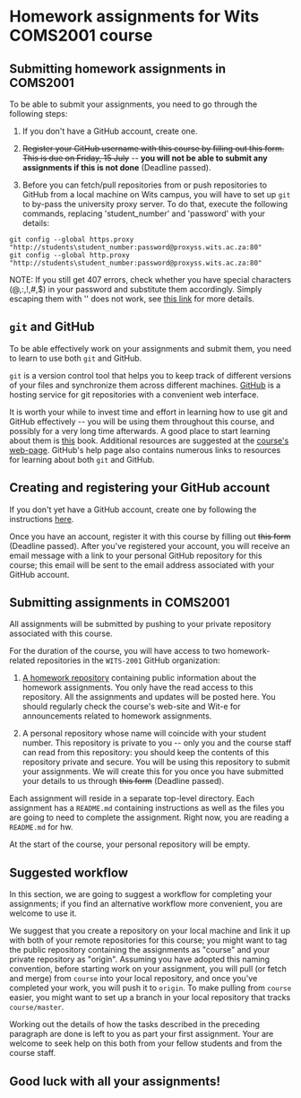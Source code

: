 # Homework assignments for Wits COMS2001 course #

## Submitting homework assignments in COMS2001 ##

To be able to submit your assignments, you need to go through the
following steps:

1. If you don't have a GitHub account, create one.

2. ~~Register your GitHub username with this course by filling out this
form.  This is due on Friday, 15 July~~ -- **you
will not be able to submit any assignments if this is not done** (Deadline passed).

3. Before you can fetch/pull repositories from or push repositories to
GitHub from a local machine on Wits campus, you will have to set up
`git` to by-pass the university proxy server.  To do that, execute the
following commands, replacing 'student_number' and 'password' with your details:  
```
git config --global https.proxy "http://students\student_number:password@proxyss.wits.ac.za:80"  
git config --global http.proxy "http://students\student_number:password@proxyss.wits.ac.za:80"
```
NOTE: If you still get 407 errors, check whether you have special characters (@,:,!,#,$) in your password and substitute them accordingly. Simply escaping them with '\' does not work, see <a href="http://www.cyberciti.biz/faq/unix-linux-export-variable-http_proxy-with-special-characters/">this link</a> for more details.

## `git` and GitHub

To be able effectively work on your assignments and submit them, you
need to learn to use both `git` and GitHub.

`git` is a version control tool that helps you to keep track of
different versions of your files and synchronize them across different
machines. [GitHub](https://github.com) is a hosting service for git
repositories with a convenient web interface.

It is worth your while to invest time and effort in learning how to
use git and GitHub effectively -- you will be using them throughout
this course, and possibly for a very long time afterwards. A good
place to start learning about them is
[this](http://git-scm.com/book/en/v2) book. Additional resources are
suggested at the [course's
web-page](http://www.cs.wits.ac.za/~dmitry/coms2001/).  GitHub's help
page also contains numerous links to resources for learning about both
`git` and GitHub.

## Creating and registering your GitHub account

If you don't yet have a GitHub account, create one by following the
instructions [here](https://help.github.com/articles/set-up-git/).

Once you have an account, register it with this course by filling out
~~this form~~ (Deadline passed).  After you've registered your
account, you will receive an email message with a link to your
personal GitHub repository for this course; this email will be sent to
the email address associated with your GitHub account.

## Submitting assignments in COMS2001

All assignments will be submitted by pushing to your private
repository associated with this course.

For the duration of the course, you will have access to two
homework-related repositories in the `WITS-2001` GitHub organization:

1. [A homework repository](https://github.com/WITS-COMS2001/hw)
containing public information about the homework assignments. You only
have the read access to this repository.  All the assignments and
updates will be posted here. You should regularly check the course's
web-site and Wit-e for announcements related to homework assignments.

2. A personal repository whose name will coincide with your student
number.  This repository is private to you -- only you and the course
staff can read from this repository: you should keep the contents of
this repository private and secure.  You will be using this repository
to submit your assignments. We will create this for you once you have submitted your details to us through ~~this form~~ (Deadline passed).

Each assignment will reside in a separate top-level directory. Each
assignment has a `README.md` containing instructions as well as the
files you are going to need to complete the assignment. Right now, you
are reading a `README.md` for hw.

At the start of the course, your personal repository will be empty.

## Suggested workflow

In this section, we are going to suggest a workflow for completing
your assignments; if you find an alternative workflow more convenient,
you are welcome to use it.

We suggest that you create a repository on your local machine and link
it up with both of your remote repositories for this course; you might
want to tag the public repository containing the assignments as
"course" and your private repository as "origin". Assuming you have
adopted this naming convention, before starting work on your
assignment, you will pull (or fetch and merge) from `course` into your
local repository, and once you've completed your work, you will push
it to `origin`. To make pulling from `course` easier, you might want
to set up a branch in your local repository that tracks
`course/master`.

Working out the details of how the tasks described in the preceding
paragraph are done is left to you as part your first assignment. Your
are welcome to seek help on this both from your fellow students and
from the course staff.

## Good luck with all your assignments! ##

